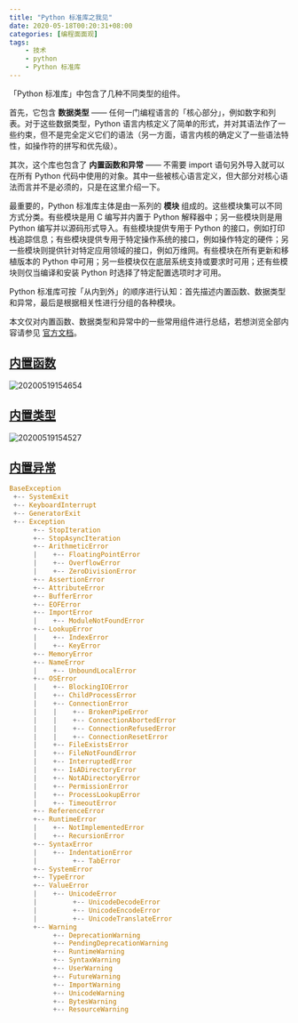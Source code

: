 ```yaml
---
title: "Python 标准库之我见"
date: 2020-05-18T00:20:31+08:00
categories: [编程面面观]
tags:
    - 技术
    - python
    - Python 标准库
---
```


「Python 标准库」中包含了几种不同类型的组件。

首先，它包含 **数据类型** —— 任何一门编程语言的「核心部分」，例如数字和列表。对于这些数据类型，Python 语言内核定义了简单的形式，并对其语法作了一些约束，但不是完全定义它们的语法（另一方面，语言内核的确定义了一些语法特性，如操作符的拼写和优先级）。

其次，这个库也包含了 **内置函数和异常** —— 不需要 import 语句另外导入就可以在所有 Python 代码中使用的对象。其中一些被核心语言定义，但大部分对核心语法而言并不是必须的，只是在这里介绍一下。

最重要的，Python 标准库主体是由一系列的 **模块** 组成的。这些模块集可以不同方式分类。有些模块是用 C 编写并内置于 Python 解释器中；另一些模块则是用 Python 编写并以源码形式导入。有些模块提供专用于 Python 的接口，例如打印栈追踪信息；有些模块提供专用于特定操作系统的接口，例如操作特定的硬件；另一些模块则提供针对特定应用领域的接口，例如万维网。有些模块在所有更新和移植版本的 Python 中可用；另一些模块仅在底层系统支持或要求时可用；还有些模块则仅当编译和安装 Python 时选择了特定配置选项时才可用。

Python 标准库可按「从内到外」的顺序进行认知：首先描述内置函数、数据类型和异常，最后是根据相关性进行分组的各种模块。

本文仅对内置函数、数据类型和异常中的一些常用组件进行总结，若想浏览全部内容请参见 [官方文档](https://docs.python.org/zh-cn/3/library/index.html)。

## [内置函数](https://docs.python.org/zh-cn/3/library/functions.html)

![20200519154654](https://image-host-1255524710.cos.ap-beijing.myqcloud.com/20200519154654.png)

## [内置类型](https://docs.python.org/zh-cn/3/library/stdtypes.html)

![20200519154527](https://image-host-1255524710.cos.ap-beijing.myqcloud.com/20200519154527.png)

## [内置异常](https://docs.python.org/zh-cn/3/library/exceptions.html)

```python
BaseException
 +-- SystemExit
 +-- KeyboardInterrupt
 +-- GeneratorExit
 +-- Exception
      +-- StopIteration
      +-- StopAsyncIteration
      +-- ArithmeticError
      |    +-- FloatingPointError
      |    +-- OverflowError
      |    +-- ZeroDivisionError
      +-- AssertionError
      +-- AttributeError
      +-- BufferError
      +-- EOFError
      +-- ImportError
      |    +-- ModuleNotFoundError
      +-- LookupError
      |    +-- IndexError
      |    +-- KeyError
      +-- MemoryError
      +-- NameError
      |    +-- UnboundLocalError
      +-- OSError
      |    +-- BlockingIOError
      |    +-- ChildProcessError
      |    +-- ConnectionError
      |    |    +-- BrokenPipeError
      |    |    +-- ConnectionAbortedError
      |    |    +-- ConnectionRefusedError
      |    |    +-- ConnectionResetError
      |    +-- FileExistsError
      |    +-- FileNotFoundError
      |    +-- InterruptedError
      |    +-- IsADirectoryError
      |    +-- NotADirectoryError
      |    +-- PermissionError
      |    +-- ProcessLookupError
      |    +-- TimeoutError
      +-- ReferenceError
      +-- RuntimeError
      |    +-- NotImplementedError
      |    +-- RecursionError
      +-- SyntaxError
      |    +-- IndentationError
      |         +-- TabError
      +-- SystemError
      +-- TypeError
      +-- ValueError
      |    +-- UnicodeError
      |         +-- UnicodeDecodeError
      |         +-- UnicodeEncodeError
      |         +-- UnicodeTranslateError
      +-- Warning
           +-- DeprecationWarning
           +-- PendingDeprecationWarning
           +-- RuntimeWarning
           +-- SyntaxWarning
           +-- UserWarning
           +-- FutureWarning
           +-- ImportWarning
           +-- UnicodeWarning
           +-- BytesWarning
           +-- ResourceWarning
```
